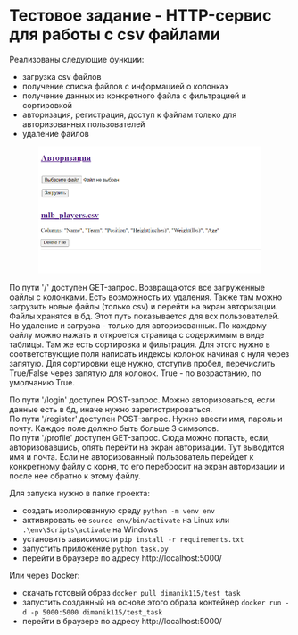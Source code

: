 # Тестовое задание - HTTP-сервис для работы с csv файлами
Реализованы следующие функции:
- загрузка csv файлов
- получение списка файлов с информацией о колонках
- получение данных из конкретного файла с фильтрацией и сортировкой
- авторизация, регистрация, доступ к файлам только для авторизованных пользователей
- удаление файлов

<p align="center">
<img src="pic.png" width="400" >  

По пути '/' доступен GET-запрос. Возвращаются все загруженные файлы с колонками. Есть возможность их удаления.
Также там можно загрузить новые файлы (только csv) и перейти на экран авторизации. Файлы хранятся в бд. Этот путь показывается для всх пользователей. Но удаление и загрузка - только для авторизованных.
По каждому файлу можно нажать и откроется страница с содержимым в виде таблицы. Там же есть сортировка и фильтрация.
Для этого нужно в соответствующие поля написать индексы колонок начиная с нуля через запятую. 
Для сортировки еще нужно, отступив пробел, перечислить True/False через запятую для колонок. True - по возрастанию, по умолчанию True.

По пути '/login' доступен POST-запрос. Можно авторизоваться, если данные есть в бд, иначе нужно зарегистрироваться.  
По пути '/register' доступен POST-запрос. Нужно ввести имя, пароль и почту. Каждое поле должно быть больше 3 символов.  
По пути '/profile' доступен GET-запрос. Сюда можно попасть, если, авторизовавшись, опять перейти на экран авторизации. Тут выводится имя и почта.
Если не авторизованный пользователь перейдет к конкретному файлу с корня, то его перебросит на экран авторизации и после нее обратно к этому файлу.

Для запуска нужно в папке проекта:

- создать изолированную среду ```python -m venv env```
- активировать ее ```source env/bin/activate``` на Linux или ```.\env\Scripts\activate``` на Windows
- установить зависимости ```pip install -r requirements.txt```
- запустить приложение ```python task.py```
- перейти в браузере по адресу http://localhost:5000/  

Или через Docker:
- скачать готовый образ ```docker pull dimanik115/test_task```
- запустить созданный на основе этого образа контейнер ```docker run -d -p 5000:5000 dimanik115/test_task```
- перейти в браузере по адресу http://localhost:5000/